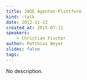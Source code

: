 ```yaml
---
title: JADE Agenten-Plattform
kind: :talk
date: 2012-11-22
created_at: 2015-07-11
speakers:
    - Christian Fischer
author: Matthias Beyer
slides: false
tags:
---
```


No description.
